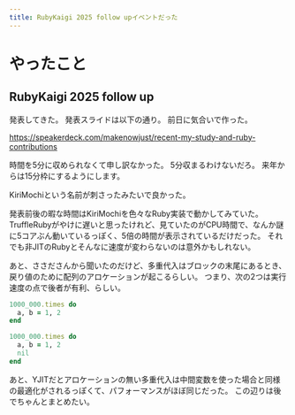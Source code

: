 ```yaml
---
title: RubyKaigi 2025 follow upイベントだった
---
```


# やったこと

## RubyKaigi 2025 follow up

発表してきた。
発表スライドは以下の通り。
前日に気合いで作った。

<https://speakerdeck.com/makenowjust/recent-my-study-and-ruby-contributions>

時間を5分に収められなくて申し訳なかった。
5分収まるわけないだろ。
来年からは15分枠にするようにします。

KiriMochiという名前が刺さったみたいで良かった。

発表前後の暇な時間はKiriMochiを色々なRuby実装で動かしてみていた。
TruffleRubyがやけに遅いと思ったけれど、見ていたのがCPU時間で、なんか謎に5コアぶん動いているっぽく、5倍の時間が表示されているだけだった。
それでも非JITのRubyとそんなに速度が変わらないのは意外かもしれない。

あと、ささださんから聞いたのだけど、多重代入はブロックの末尾にあるとき、戻り値のために配列のアロケーションが起こるらしい。
つまり、次の2つは実行速度の点で後者が有利、らしい。

```ruby
1000_000.times do
  a, b = 1, 2
end

1000_000.times do
  a, b = 1, 2
  nil
end
```

あと、YJITだとアロケーションの無い多重代入は中間変数を使った場合と同様の最適化がされるっぽくて、パフォーマンスがほぼ同じだった。
この辺りは後でちゃんとまとめたい。
